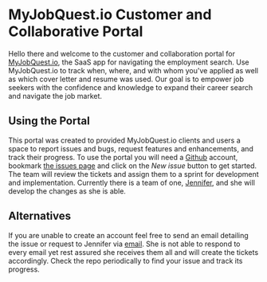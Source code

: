 # MyJobQuest.io Customer and Collaborative Portal

Hello there and welcome to the customer and collaboration portal for [MyJobQuest.io](https://myjobquest.io), the SaaS app for navigating the employment search. Use MyJobQuest.io to track when, where, and with whom you've applied as well as which cover letter and resume was used. Our goal is to empower job seekers with the confidence and knowledge to expand their career search and navigate the job market.

## Using the Portal

This portal was created to provided MyJobQuest.io clients and users a space to report issues and bugs, request features and enhancements, and track their progress. To use the portal you will need a [Github](https://github.com/) account, bookmark [the issues page](https://github.com/JennHaggerty/myjobquest.io-reports/issues) and click on the *New issue* button to get started. The team will review the tickets and assign them to a sprint for development and implementation. Currently there is a team of one, [Jennifer](https://www.jenniferhaggerty.com), and she will develop the changes as she is able. 

## Alternatives 

If you are unable to create an account feel free to send an email detailing the issue or request to Jennifer via [email](mailto:thejenniferhaggerty@gmail.com). She is not able to respond to every email yet rest assured she receives them all and will create the tickets accordingly. Check the repo periodically to find your issue and track its progress.
